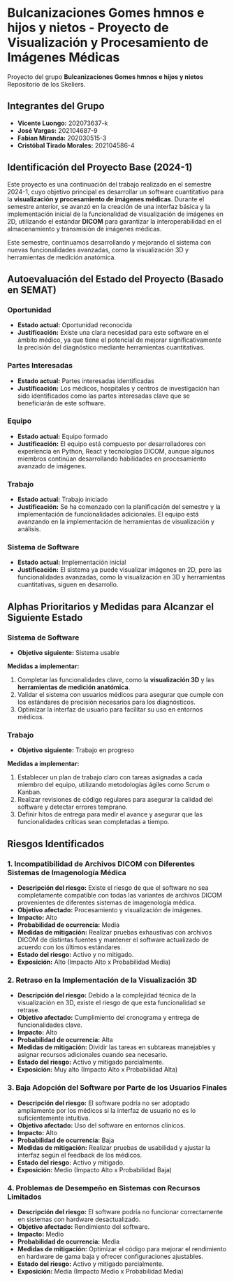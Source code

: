 # Bulcanizaciones Gomes hmnos e hijos y nietos - Proyecto de Visualización y Procesamiento de Imágenes Médicas

Proyecto del grupo **Bulcanizaciones Gomes hmnos e hijos y nietos**  
Repositorio de los Skeliers.

## Integrantes del Grupo

- **Vicente Luongo:** 202073637-k
- **José Vargas:** 202104687-9
- **Fabian Miranda:** 202030515-3
- **Cristóbal Tirado Morales:** 202104586-4

## Identificación del Proyecto Base (2024-1)

Este proyecto es una continuación del trabajo realizado en el semestre 2024-1, cuyo objetivo principal es desarrollar un software cuantitativo para la **visualización y procesamiento de imágenes médicas**. Durante el semestre anterior, se avanzó en la creación de una interfaz básica y la implementación inicial de la funcionalidad de visualización de imágenes en 2D, utilizando el estándar **DICOM** para garantizar la interoperabilidad en el almacenamiento y transmisión de imágenes médicas.

Este semestre, continuamos desarrollando y mejorando el sistema con nuevas funcionalidades avanzadas, como la visualización 3D y herramientas de medición anatómica.

## Autoevaluación del Estado del Proyecto (Basado en SEMAT)

### Oportunidad

- **Estado actual:** Oportunidad reconocida  
- **Justificación:** Existe una clara necesidad para este software en el ámbito médico, ya que tiene el potencial de mejorar significativamente la precisión del diagnóstico mediante herramientas cuantitativas.

### Partes Interesadas

- **Estado actual:** Partes interesadas identificadas  
- **Justificación:** Los médicos, hospitales y centros de investigación han sido identificados como las partes interesadas clave que se beneficiarán de este software.

### Equipo

- **Estado actual:** Equipo formado  
- **Justificación:** El equipo está compuesto por desarrolladores con experiencia en Python, React y tecnologías DICOM, aunque algunos miembros continúan desarrollando habilidades en procesamiento avanzado de imágenes.

### Trabajo

- **Estado actual:** Trabajo iniciado  
- **Justificación:** Se ha comenzado con la planificación del semestre y la implementación de funcionalidades adicionales. El equipo está avanzando en la implementación de herramientas de visualización y análisis.

### Sistema de Software

- **Estado actual:** Implementación inicial  
- **Justificación:** El sistema ya puede visualizar imágenes en 2D, pero las funcionalidades avanzadas, como la visualización en 3D y herramientas cuantitativas, siguen en desarrollo.

## Alphas Prioritarios y Medidas para Alcanzar el Siguiente Estado

### Sistema de Software

- **Objetivo siguiente:** Sistema usable

**Medidas a implementar:**

1. Completar las funcionalidades clave, como la **visualización 3D** y las **herramientas de medición anatómica**.
2. Validar el sistema con usuarios médicos para asegurar que cumple con los estándares de precisión necesarios para los diagnósticos.
3. Optimizar la interfaz de usuario para facilitar su uso en entornos médicos.

### Trabajo

- **Objetivo siguiente:** Trabajo en progreso

**Medidas a implementar:**

1. Establecer un plan de trabajo claro con tareas asignadas a cada miembro del equipo, utilizando metodologías ágiles como Scrum o Kanban.
2. Realizar revisiones de código regulares para asegurar la calidad del software y detectar errores temprano.
3. Definir hitos de entrega para medir el avance y asegurar que las funcionalidades críticas sean completadas a tiempo.

## Riesgos Identificados

### 1. Incompatibilidad de Archivos DICOM con Diferentes Sistemas de Imagenología Médica

- **Descripción del riesgo:** Existe el riesgo de que el software no sea completamente compatible con todas las variantes de archivos DICOM provenientes de diferentes sistemas de imagenología médica.
- **Objetivo afectado:** Procesamiento y visualización de imágenes.
- **Impacto:** Alto  
- **Probabilidad de ocurrencia:** Media  
- **Medidas de mitigación:** Realizar pruebas exhaustivas con archivos DICOM de distintas fuentes y mantener el software actualizado de acuerdo con los últimos estándares.
- **Estado del riesgo:** Activo y no mitigado.  
- **Exposición:** Alto (Impacto Alto x Probabilidad Media)

### 2. Retraso en la Implementación de la Visualización 3D

- **Descripción del riesgo:** Debido a la complejidad técnica de la visualización en 3D, existe el riesgo de que esta funcionalidad se retrase.
- **Objetivo afectado:** Cumplimiento del cronograma y entrega de funcionalidades clave.
- **Impacto:** Alto  
- **Probabilidad de ocurrencia:** Alta  
- **Medidas de mitigación:** Dividir las tareas en subtareas manejables y asignar recursos adicionales cuando sea necesario.
- **Estado del riesgo:** Activo y mitigado parcialmente.  
- **Exposición:** Muy alto (Impacto Alto x Probabilidad Alta)

### 3. Baja Adopción del Software por Parte de los Usuarios Finales

- **Descripción del riesgo:** El software podría no ser adoptado ampliamente por los médicos si la interfaz de usuario no es lo suficientemente intuitiva.
- **Objetivo afectado:** Uso del software en entornos clínicos.
- **Impacto:** Alto  
- **Probabilidad de ocurrencia:** Baja  
- **Medidas de mitigación:** Realizar pruebas de usabilidad y ajustar la interfaz según el feedback de los médicos.
- **Estado del riesgo:** Activo y mitigado.  
- **Exposición:** Medio (Impacto Alto x Probabilidad Baja)

### 4. Problemas de Desempeño en Sistemas con Recursos Limitados

- **Descripción del riesgo:** El software podría no funcionar correctamente en sistemas con hardware desactualizado.
- **Objetivo afectado:** Rendimiento del software.
- **Impacto:** Medio  
- **Probabilidad de ocurrencia:** Media  
- **Medidas de mitigación:** Optimizar el código para mejorar el rendimiento en hardware de gama baja y ofrecer configuraciones ajustables.
- **Estado del riesgo:** Activo y mitigado parcialmente.  
- **Exposición:** Media (Impacto Medio x Probabilidad Media)
